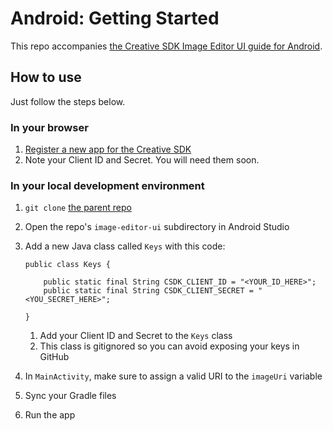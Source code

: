 # Android: Getting Started

This repo accompanies [the Creative SDK Image Editor UI guide for Android](https://creativesdk.adobe.com/docs/android/#/articles/imageediting/index.html).


## How to use

Just follow the steps below.

### In your browser

1. [Register a new app for the Creative SDK](https://creativesdk.adobe.com/myapps.html)
1. Note your Client ID and Secret. You will need them soon.

### In your local development environment

1. `git clone` [the parent repo](https://github.com/CreativeSDK/android-getting-started-samples)
1. Open the repo's `image-editor-ui` subdirectory in Android Studio
1. Add a new Java class called `Keys` with this code:  

	```
	public class Keys {

	    public static final String CSDK_CLIENT_ID = "<YOUR_ID_HERE>";
	    public static final String CSDK_CLIENT_SECRET = "<YOU_SECRET_HERE>";

	}
	```

    1. Add your Client ID and Secret to the `Keys` class
    1. This class is gitignored so you can avoid exposing your keys in GitHub
1. In `MainActivity`, make sure to assign a valid URI to the `imageUri` variable
1. Sync your Gradle files
1. Run the app